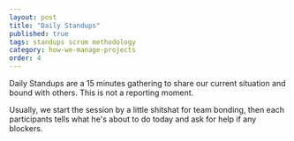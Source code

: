 ```yaml
---
layout: post
title: "Daily Standups"
published: true
tags: standups scrum methodology
category: how-we-manage-projects
order: 4
---
```


Daily Standups are a 15 minutes gathering to share our current situation and bound with others. This is not a reporting moment.

Usually, we start the session by a little shitshat for team bonding, then each participants tells what he's about to do today and ask for help if any blockers.
